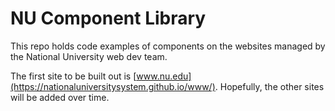 # NU Component Library

This repo holds code examples of components on the websites managed by the National University web dev team.

The first site to be built out is [www.nu.edu](https://nationaluniversitysystem.github.io/www/). Hopefully, the other sites will be added over time.
